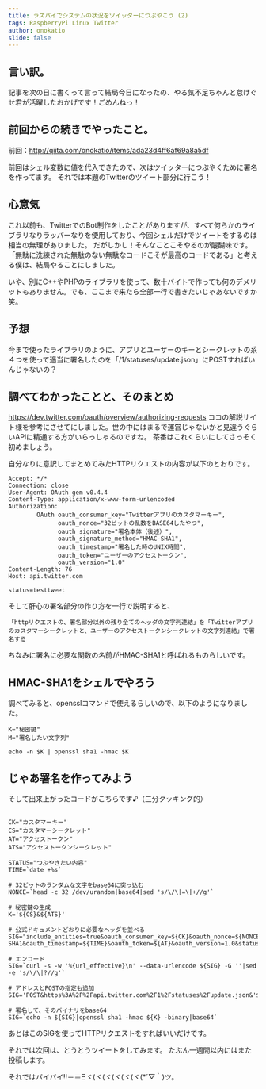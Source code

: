 ```yaml
---
title: ラズパイでシステムの状況をツイッターにつぶやこう (2)
tags: RaspberryPi Linux Twitter
author: onokatio
slide: false
---
```

## 言い訳。
記事を次の日に書くって言って結局今日になったの、やる気不足ちゃんと怠けぐせ君が活躍したおかげです！ごめんねっ！

## 前回からの続きでやったこと。
前回：http://qiita.com/onokatio/items/ada23d4ff6af69a8a5df

前回はシェル変数に値を代入できたので、次はツイッターにつぶやくために署名を作ってます。
それでは本題のTwitterのツイート部分に行こう！

## 心意気
これ以前も、TwitterでのBot制作をしたことがありますが、すべて何らかのライブラリなりラッパーなりを使用しており、今回シェルだけでツイートをするのは相当の無理がありました。
だがしかし！そんなことこそやるのが醍醐味です。
「無駄に洗練された無駄のない無駄なコードこそが最高のコードである」と考える僕は、結局やることにしました。

いや、別にC++やPHPのライブラリを使って、数十バイトで作っても何のデメリットもありません。でも、ここまで来たら全部一行で書きたいじゃあないですか笑。

## 予想

今まで使ったライブラリのように、アプリとユーザーのキーとシークレットの系４つを使って適当に署名したのを「/1/statuses/update.json」にPOSTすればいんじゃないの？

## 調べてわかったことと、そのまとめ

https://dev.twitter.com/oauth/overview/authorizing-requests
ココの解説サイト様を参考にさせてにしました。世の中にはまるで運営じゃないかと見違うぐらいAPIに精通する方がいらっしゃるのですね。
茶番はこれくらいにしてさっそく初めましょう。

自分なりに意訳してまとめてみたHTTPリクエストの内容が以下のとおりです。

```:/1/statuses/update.jsonへのHTTPリクエスト内容
Accept: */*
Connection: close
User-Agent: OAuth gem v0.4.4
Content-Type: application/x-www-form-urlencoded
Authorization:
        OAuth oauth_consumer_key="Twitterアプリのカスタマーキー",
              oauth_nonce="32ビットの乱数をBASE64したやつ",
              oauth_signature="署名本体（後述）",
              oauth_signature_method="HMAC-SHA1",
              oauth_timestamp="署名した時のUNIX時間",
              oauth_token="ユーザーのアクセストークン",
              oauth_version="1.0"
Content-Length: 76
Host: api.twitter.com

status=testtweet
```

そして肝心の署名部分の作り方を一行で説明すると、

```
「httpリクエストの、署名部分以外の残り全てのヘッダの文字列連結」を「Twitterアプリのカスタマーシークレットと、ユーザーのアクセストークンシークレットの文字列連結」で署名する
```
ちなみに署名に必要な関数の名前がHMAC-SHA1と呼ばれるものらしいです。


## HMAC-SHA1をシェルでやろう

調べてみると、opensslコマンドで使えるらしいので、以下のようになりました。

```bash:hmac-sha1
K="秘密鍵"
M="署名したい文字列"

echo -n $K | openssl sha1 -hmac $K
```

## じゃあ署名を作ってみよう

そして出来上がったコードがこちらです♪（三分クッキング的）

```bash:sig

CK="カスタマーキー"
CS="カスタマーシークレット"
AT="アクセストークン"
ATS="アクセストークンシークレット"

STATUS="つぶやきたい内容" 
TIME=`date +%s`

# 32ビットのランダムな文字をbase64に突っ込む
NONCE=`head -c 32 /dev/urandom|base64|sed 's/\/\|=\|+//g'`

# 秘密鍵の生成
K='${CS}&${ATS}'

# 公式ドキュメントどおりに必要なヘッダを並べる
SIG="include_entities=true&oauth_consumer_key=${CK}&oauth_nonce=${NONCE}&oauth_signature_method=HMAC-SHA1&oauth_timestamp=${TIME}&oauth_token=${AT}&oauth_version=1.0&status=${STATUS}"

# エンコード
SIG=`curl -s -w '%{url_effective}\n' --data-urlencode ${SIG} -G ''|sed -e 's/\/\|?//g'`

# アドレスとPOSTの指定も追加
SIG='POST&https%3A%2F%2Fapi.twitter.com%2F1%2Fstatuses%2Fupdate.json&'${SIG}

# 署名して、そのバイナリをbase64
SIG=`echo -n ${SIG}|openssl sha1 -hmac ${K} -binary|base64`
```

あとはこのSIGを使ってHTTPリクエストをすればいいだけです。

それでは次回は、とうとうツイートをしてみます。
たぶん一週間以内にはまた投稿します。

それではバイバイ!!－＝Ξヾ(ヾ(ヾ(ヾ(ヾ(ヾ(*´▽｀)ツ。

